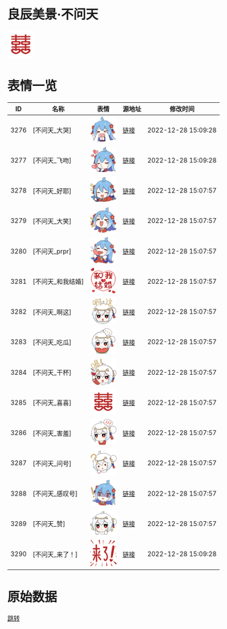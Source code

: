 # 良辰美景·不问天

<img src="./cover.png" height="60" alt="cover" />

# 表情一览

|ID|名称|表情|源地址|修改时间|
|----|----|----|----|----|
|3276|[不问天_大哭]|<img src="./pic/003276_%5B不问天_大哭%5D.png" height="60" alt="大哭"/>|[链接](https://i0.hdslb.com/bfs/emote/aea0c17a62f825621a1273f100c17330180b7b01.png)|2022-12-28 15:09:28|
|3277|[不问天_飞吻]|<img src="./pic/003277_%5B不问天_飞吻%5D.png" height="60" alt="飞吻"/>|[链接](https://i0.hdslb.com/bfs/emote/e7073d3ef612d3dc48967b2b63011d2da7d08e37.png)|2022-12-28 15:09:28|
|3278|[不问天_好耶]|<img src="./pic/003278_%5B不问天_好耶%5D.png" height="60" alt="好耶"/>|[链接](https://i0.hdslb.com/bfs/emote/6e5287f87da280d6963d175e4fd58332448aac7b.png)|2022-12-28 15:07:57|
|3279|[不问天_大笑]|<img src="./pic/003279_%5B不问天_大笑%5D.png" height="60" alt="大笑"/>|[链接](https://i0.hdslb.com/bfs/emote/0d47c0053c9cfc660c7fa96ed2236c98035d4003.png)|2022-12-28 15:07:57|
|3280|[不问天_prpr]|<img src="./pic/003280_%5B不问天_prpr%5D.png" height="60" alt="prpr"/>|[链接](https://i0.hdslb.com/bfs/emote/7a7bb778d9effea72fbca19467d5d9fbb8cb2efe.png)|2022-12-28 15:07:57|
|3281|[不问天_和我结婚]|<img src="./pic/003281_%5B不问天_和我结婚%5D.png" height="60" alt="和我结婚"/>|[链接](https://i0.hdslb.com/bfs/emote/9bff694ea979c930160b4dde6f6e0a0e1bc18ede.png)|2022-12-28 15:07:57|
|3282|[不问天_啊这]|<img src="./pic/003282_%5B不问天_啊这%5D.png" height="60" alt="啊这"/>|[链接](https://i0.hdslb.com/bfs/emote/176ea6acf48aa2ead691b9a2ffec558ce4814f93.png)|2022-12-28 15:07:57|
|3283|[不问天_吃瓜]|<img src="./pic/003283_%5B不问天_吃瓜%5D.png" height="60" alt="吃瓜"/>|[链接](https://i0.hdslb.com/bfs/emote/8fbe862940ab4880ea4cd0412141c79ed22fed24.png)|2022-12-28 15:07:57|
|3284|[不问天_干杯]|<img src="./pic/003284_%5B不问天_干杯%5D.png" height="60" alt="干杯"/>|[链接](https://i0.hdslb.com/bfs/emote/87f4a85293353dbf9ffa3feaee03f73faf582a67.png)|2022-12-28 15:07:57|
|3285|[不问天_喜喜]|<img src="./pic/003285_%5B不问天_喜喜%5D.png" height="60" alt="喜喜"/>|[链接](https://i0.hdslb.com/bfs/emote/90a934088ceb2e38c1365a3aca2088a79a0075a6.png)|2022-12-28 15:07:57|
|3286|[不问天_害羞]|<img src="./pic/003286_%5B不问天_害羞%5D.png" height="60" alt="害羞"/>|[链接](https://i0.hdslb.com/bfs/emote/c37bbbf89fa80085082081ea6b3d8f535da358f4.png)|2022-12-28 15:07:57|
|3287|[不问天_问号]|<img src="./pic/003287_%5B不问天_问号%5D.png" height="60" alt="问号"/>|[链接](https://i0.hdslb.com/bfs/emote/fa0b20c24523ec3bd20598801ef392a4b64ccb58.png)|2022-12-28 15:07:57|
|3288|[不问天_感叹号]|<img src="./pic/003288_%5B不问天_感叹号%5D.png" height="60" alt="感叹号"/>|[链接](https://i0.hdslb.com/bfs/emote/2a5ca51bb3480997933ce1e592675a482682d8f4.png)|2022-12-28 15:07:57|
|3289|[不问天_赞]|<img src="./pic/003289_%5B不问天_赞%5D.png" height="60" alt="赞"/>|[链接](https://i0.hdslb.com/bfs/emote/667ee5cc4471eb8d38b2817e5359e2c604882268.png)|2022-12-28 15:07:57|
|3290|[不问天_来了！]|<img src="./pic/003290_%5B不问天_来了！%5D.png" height="60" alt="来了！"/>|[链接](https://i0.hdslb.com/bfs/emote/ef818821d7d572f83bba851d3c7ae457754413c1.png)|2022-12-28 15:09:28|

# 原始数据

[跳转](./raw.json)

